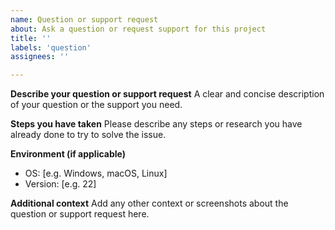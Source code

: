 ```yaml
---
name: Question or support request
about: Ask a question or request support for this project
title: ''
labels: 'question'
assignees: ''

---
```

**Describe your question or support request**
A clear and concise description of your question or the support you need.

**Steps you have taken**
Please describe any steps or research you have already done to try to solve the issue.

**Environment (if applicable)**
- OS: [e.g. Windows, macOS, Linux]
- Version: [e.g. 22]

**Additional context**
Add any other context or screenshots about the question or support request here.
